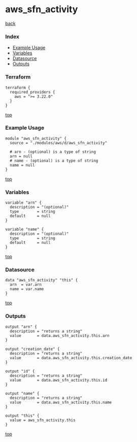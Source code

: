 # aws_sfn_activity
[back](../aws.md)
### Index
- [Example Usage](#example-usage)
- [Variables](#variables)
- [Datasource](#datasource)
- [Outputs](#outputs)
### Terraform
```hcl
terraform {
  required_providers {
    aws = ">= 3.22.0"
  }
}
```
[top](#index)
### Example Usage
```hcl
module "aws_sfn_activity" {
  source = "./modules/aws/d/aws_sfn_activity"

  # arn - (optional) is a type of string
  arn = null
  # name - (optional) is a type of string
  name = null
}
```
[top](#index)
### Variables
```hcl
variable "arn" {
  description = "(optional)"
  type        = string
  default     = null
}

variable "name" {
  description = "(optional)"
  type        = string
  default     = null
}
```
[top](#index)

### Datasource
```hcl
data "aws_sfn_activity" "this" {
  arn  = var.arn
  name = var.name
}
```
[top](#index)
### Outputs
```hcl
output "arn" {
  description = "returns a string"
  value       = data.aws_sfn_activity.this.arn
}

output "creation_date" {
  description = "returns a string"
  value       = data.aws_sfn_activity.this.creation_date
}

output "id" {
  description = "returns a string"
  value       = data.aws_sfn_activity.this.id
}

output "name" {
  description = "returns a string"
  value       = data.aws_sfn_activity.this.name
}

output "this" {
  value = aws_sfn_activity.this
}
```
[top](#index)
